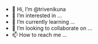 - 👋 Hi, I’m @trivenikuna
- 👀 I’m interested in ...
- 🌱 I’m currently learning ...
- 💞️ I’m looking to collaborate on ...
- 📫 How to reach me ...

<!---
trivenikuna/trivenikuna is a ✨ special ✨ repository because its `README.md` (this file) appears on your GitHub profile.
You can click the Preview link to take a look at your changes.
--->
